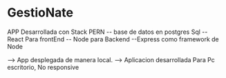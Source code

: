 # GestioNate

APP Desarrollada con Stack PERN 
-- base de datos en postgres Sql
-- React Para frontEnd
-- Node para Backend
--Express como framework de Node


--> App desplegada de manera local. 
--> Aplicacion desarrollada Para Pc escritorio, No responsive
